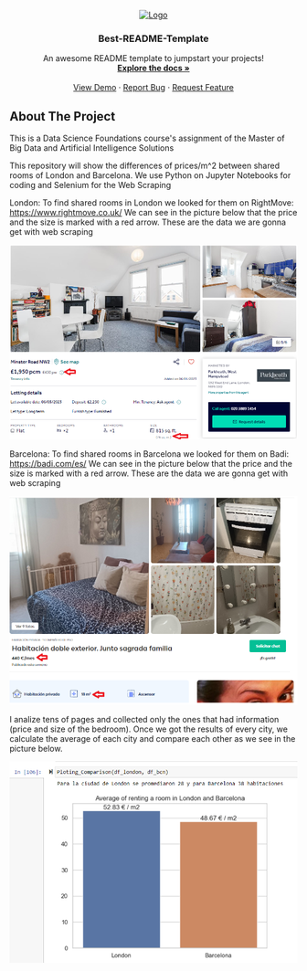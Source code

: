 <!-- PROJECT LOGO -->
<br />
<div align="center">
  <a href="https://github.com/ockdavid/Barcelona-vs-London-houses-princing/blob/main/Pics/Logo%20web%20scraping.png">
    <img src="images/logo.png" alt="Logo" width="80" height="80">
  </a>

  <h3 align="center">Best-README-Template</h3>

  <p align="center">
    An awesome README template to jumpstart your projects!
    <br />
    <a href="https://github.com/othneildrew/Best-README-Template"><strong>Explore the docs »</strong></a>
    <br />
    <br />
    <a href="https://github.com/othneildrew/Best-README-Template">View Demo</a>
    ·
    <a href="https://github.com/othneildrew/Best-README-Template/issues">Report Bug</a>
    ·
    <a href="https://github.com/othneildrew/Best-README-Template/issues">Request Feature</a>
  </p>
</div>


## About The Project

This is a Data Science Foundations course's assignment of the Master of Big Data and Artificial Intelligence Solutions

This repository will show the differences of prices/m^2 between shared rooms of London and Barcelona.
We use Python on Jupyter Notebooks for coding and Selenium for the Web Scraping

London:
To find shared rooms in London we looked for them on RightMove: https://www.rightmove.co.uk/
We can see in the picture below that the price and the size is marked with a red arrow. These are the data we are gonna get with web scraping

![alt text](https://github.com/ockdavid/Barcelona-vs-London-houses-princing/blob/main/Pics/Shared%20room%20London.png)

Barcelona: 
To find shared rooms in Barcelona we looked for them on Badi: https://badi.com/es/
We can see in the picture below that the price and the size is marked with a red arrow. These are the data we are gonna get with web scraping

![alt text](https://github.com/ockdavid/Barcelona-vs-London-houses-princing/blob/main/Pics/Shared%20room%20Barcelona.png)

I analize tens of pages and collected only the ones that had information (price and size of the bedroom).
Once we got the results of every city, we calculate the average of each city and compare each other as we see in the picture below.

![alt text](https://github.com/ockdavid/Barcelona-vs-London-houses-princing/blob/main/Pics/Results.png)

